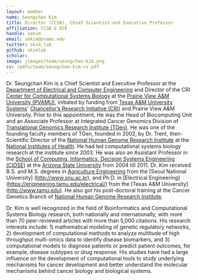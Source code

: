 ```yaml
---
layout: member
name: Seungchan Kim
title: Director (CCSB), Chief Scientist and Executive Professor
affiliation: CCSB & ECE
handle: sekim
email: sekim@pvamu.edu
twitter: skim_lab
github: skimlab
scholar: 
image: /images/team/seungchan-kim.png
cv: /pdfs/team/seungchan-kim-cv.pdf
---
```


Dr. Seungchan Kim is a Chief Scientist and Executive Professor at the [Department of Electrical and Computer Engineering](http://www.pvamu.edu/ece/) and Director of the CRI [Center for Computational Systems Biology]({{site.baseurl}}{{"/"}}) at the [Prairie View A&M University (PVAMU)](http://www.pvamu.edu), initiated by funding from <a href="https://www.tamus.edu">Texas A&M University Systems</a>' <a href="https://news.tamus.edu/tamus-chancellor-john-sharp-to-announces-100-million-research-initiative/">Chancellor’s Research Initiative (CRI)</a> and Prairie View A&M University.  Prior to this appointment, He was the Head of Biocomputing Unit and an Associate Professor at Integrated Cancer Genomics Division of [Translational Genomics Research Institute (TGen)](http://www.tgen.org).  He was one of the founding faculty members of TGen, founded in 2002, by Dr. Trent, then-Scientific Director of the [National Human Genome Research Institute](https://www.genome.gov) at the [National Institutes of Health](https://www.nih.gov). He had led computational systems biology research at the institute since 2003.  He was also an Assistant Professor in the [School of Computing, Informatics, Decision Systems Engineering (CIDSE)](https://cidse.engineering.asu.edu) at the [Arizona State University](http://www.asu.edu) from 2004 till 2011.  Dr. Kim received B.S. and M.S. degrees in [Agriculture Engineering](http://bse.snu.ac.kr/) from the [Seoul National University] (http://www.snu.ac.kr), and Ph.D. in [Electrical Engineering] (https://engineering.tamu.edu/electrical/) from the [Texas A&M University] (http://www.tamu.edu). He also got his post-doctoral training at the Cancer Genetics Branch of [National Human Genome Research Institute](https://www.genome.gov).

Dr. Kim is well recognized in the field of Bioinformatics and Computational Systems Biology research, both nationally and internationally, with more than 70 peer-reviewed articles with more than 5,000 citations.  His research interests include: 1) mathematical modeling of genetic regulatory networks, 2) development of computational methods to analyze multitude of high throughput multi-omics data to identify disease biomarkers, and 3) computational models to diagnose patients or predict patient outcomes, for example, disease subtypes or drug response. His studies have had a large influence on the development of computational tools to study underlying mechanisms for cancer development and better understand the molecular mechanisms behind cancer biology and biological systems.

